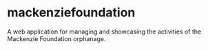 # mackenziefoundation
A web application for managing and showcasing the activities of the Mackenzie Foundation orphanage.
